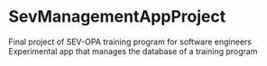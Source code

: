 # SevManagementAppProject
Final project of SEV-OPA training program for software engineers 
Experimental app that manages the database of a training program 

